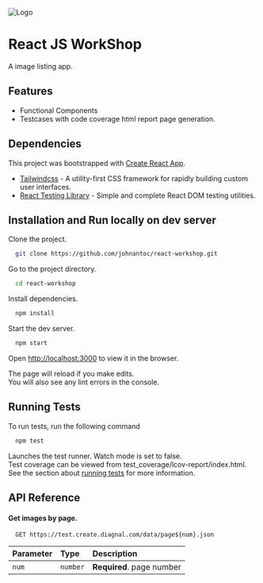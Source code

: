 ![Logo](https://via.placeholder.com/700x100/000000/ffffff?text=Image+List)

# React JS WorkShop

A image listing app.

## Features

- Functional Components
- Testcases with code coverage html report page generation.

## Dependencies

This project was bootstrapped with [Create React App](https://github.com/facebook/create-react-app).

- [Tailwindcss](https://github.com/tailwindlabs/tailwindcss) - A utility-first CSS framework for rapidly building custom user interfaces.
- [React Testing Library](https://github.com/testing-library/react-testing-library) - Simple and complete React DOM testing utilities.

## Installation and Run locally on dev server

Clone the project.

```bash
  git clone https://github.com/johnantoc/react-workshop.git
```

Go to the project directory.

```bash
  cd react-workshop
```

Install dependencies.

```bash
  npm install
```

Start the dev server.

```bash
  npm start
```

Open [http://localhost:3000](http://localhost:3000) to view it in the browser.

The page will reload if you make edits.\
You will also see any lint errors in the console.

## Running Tests

To run tests, run the following command

```bash
  npm test
```

Launches the test runner. Watch mode is set to false.\
Test coverage can be viewed from test_coverage/lcov-report/index.html.\
See the section about [running tests](https://facebook.github.io/create-react-app/docs/running-tests) for more information.

## API Reference

#### Get images by page.

```https
  GET https://test.create.diagnal.com/data/page${num}.json
```

| Parameter | Type      | Description                |
| :-------- | :---      | :----------                |
| `num`     | `number`  | **Required**. page number  |
